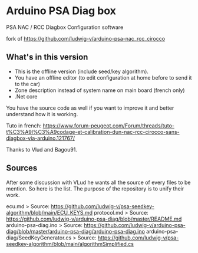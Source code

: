 # Arduino PSA Diag box

PSA NAC / RCC Diagbox Configuration software

fork of https://github.com/ludwig-v/arduino-psa-nac_rcc_cirocco 



## What's in this version

- This is the offline version (include seed/key algorithm). 
- You have an offline editor (to edit configuration at home before to send it to the car)
- Zone description instead of system name on main board (french only)
- .Net core 


You have the source code as well if you want to improve it and better understand how it is working.

Tuto in french: https://www.forum-peugeot.com/Forum/threads/tuto-t%C3%A9l%C3%A9codage-et-calibration-dun-nac-rcc-cirocco-sans-diagbox-via-arduino.121767/


Thanks to Vlud and Bagou91. 

## Sources

After some discussion with VLud he wants all the source of every files to be mention. So here is the list. The purpose of the repository is to unify their work.

ecu.md > Source: https://github.com/ludwig-v/psa-seedkey-algorithm/blob/main/ECU_KEYS.md
protocol.md > Source: https://github.com/ludwig-v/arduino-psa-diag/blob/master/README.md
arduino-psa-diag.ino > Source: https://github.com/ludwig-v/arduino-psa-diag/blob/master/arduino-psa-diag/arduino-psa-diag.ino 
arduino-psa-diag/SeedKeyGenerator.cs > Source: https://github.com/ludwig-v/psa-seedkey-algorithm/blob/main/algorithmSimplified.cs
